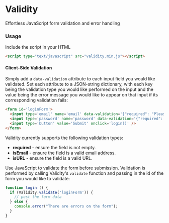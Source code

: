 Validity
========

Effortless JavaScript form validation and error handling

### Usage

Include the script in your HTML

```html
<script type="text/javascript" src="validity.min.js"></script>
```

#### Client-Side Validation

Simply add a `data-validation` attribute to each input field you would like validated. Set each attribute to a JSON-string dictionary, with each key being the validation type you would like performed on the input and the value being the error message you would like to appear on that input if its corresponding validation fails:

```html
<form id='loginForm'>
  <input type='email' name='email' data-validation='{"required": "Please enter your email", "isEmail": "Please enter a valid email address"}' />
  <input type='password' name='password' data-validation='{"required": "Please enter a password"}' />
  <input type='button' value='Submit' onclick='login()' />
</form>
```

Validity currently supports the following validation types:

- **required** - ensure the field is not empty.
- **isEmail** - ensure the field is a valid email address.
- **isURL** - ensure the field is a valid URL.

Use JavaScript to validate the form before submission. Validation is performed by calling Validity's `validate` function and passing in the id of the form you would like to validate:

```javascript
function login () {
  if (Validity.validate('loginForm')) {
    // post the form data
  } else {
    console.error("There are errors on the form");
  }
}
```
